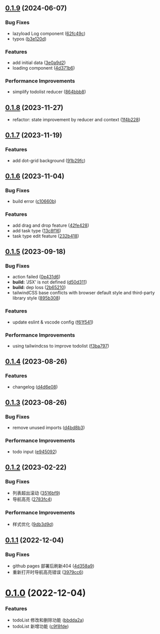 ## [0.1.9](https://github.com/bohecola/naive-todo/compare/v0.1.8...v0.1.9) (2024-06-07)


### Bug Fixes

* lazyload Log component ([62fc49c](https://github.com/bohecola/naive-todo/commit/62fc49ca87c7aa9d581872ea8fb5f410ea0ed577))
* typos ([b3e120d](https://github.com/bohecola/naive-todo/commit/b3e120dd7dae13e7579aeb5c7e87a01a92c8a73d))


### Features

* add initial data ([3e0a9d2](https://github.com/bohecola/naive-todo/commit/3e0a9d229fbdb31290915f76c9dbb97586b62542))
* loading component ([4d371b6](https://github.com/bohecola/naive-todo/commit/4d371b691ee608dc2065b3828ec7b38df41cc710))


### Performance Improvements

* simplify todolist reducer ([864bbb8](https://github.com/bohecola/naive-todo/commit/864bbb80f1f5ef58f7a3ada97d0726665aae0616))



## [0.1.8](https://github.com/bohecola/naive-todo/compare/v0.1.7...v0.1.8) (2023-11-27)

* refactor: state improvement by reducer and context ([1f4b228](https://github.com/bohecola/naive-todo/commit/1f4b228eaf657d882a1b73df566253e591157ff1))

## [0.1.7](https://github.com/bohecola/naive-todo/compare/v0.1.6...v0.1.7) (2023-11-19)


### Features

* add dot-grid background ([91b29fc](https://github.com/bohecola/naive-todo/commit/91b29fc9c2bbb1c80b59d10a4a2f5d558e85b2e4))



## [0.1.6](https://github.com/bohecola/naive-todo/compare/v0.1.5...v0.1.6) (2023-11-04)


### Bug Fixes

* build error ([c10660b](https://github.com/bohecola/naive-todo/commit/c10660b05e158e8f89324e036a1d760cb9b7d004))


### Features

* add drag and drop feature ([42fe428](https://github.com/bohecola/naive-todo/commit/42fe428ce147159b190c62192422bda60065bba3))
* add task type ([13c8f16](https://github.com/bohecola/naive-todo/commit/13c8f1630b5548ffbbc9e0f035bda28732fc56d1))
* task type edit feature ([232b418](https://github.com/bohecola/naive-todo/commit/232b41838f47540a60c52fdb1b4ff41b48e5e2fd))



## [0.1.5](https://github.com/bohecola/naive-todo/compare/v0.1.4...v0.1.5) (2023-09-18)


### Bug Fixes

* action failed ([0e431d6](https://github.com/bohecola/naive-todo/commit/0e431d6cc901615392d274f1b09288e678a9c95d))
* **build:** 'JSX' is not defined ([d50d311](https://github.com/bohecola/naive-todo/commit/d50d3114f90fc2f574a18f5f657a8b1234697fd8))
* **build:** dep loss ([2b65210](https://github.com/bohecola/naive-todo/commit/2b652100b930de414e6a675214ecbd3ded0a5e24))
* tailwindCSS base conflicts with browser default style and third-party library style ([895b308](https://github.com/bohecola/naive-todo/commit/895b308613b7229ef9e6845e3a99bacdb17469a4))


### Features

* update eslint \& vscode config ([f61f541](https://github.com/bohecola/naive-todo/commit/f61f541b6fed66c2a988b51497bc3f4a315c8058))


### Performance Improvements

* using tailwindcss to improve todolist ([f3ba797](https://github.com/bohecola/naive-todo/commit/f3ba7973185baf2cbac3bd8e67eda4e73312c325))



## [0.1.4](https://github.com/bohecola/naive-todo/compare/v0.1.3...v0.1.4) (2023-08-26)


### Features

* changelog ([d4d6e08](https://github.com/bohecola/naive-todo/commit/d4d6e08c2fea2773ea4d68a47266d30e8722a1f6))



## [0.1.3](https://github.com/bohecola/naive-todo/compare/v0.1.2...v0.1.3) (2023-08-26)


### Bug Fixes

* remove unused imports ([d4bd8b3](https://github.com/bohecola/naive-todo/commit/d4bd8b31d6b21d7c1a2d000d7b5f1fe463b3ab2b))


### Performance Improvements

* todo input ([e945092](https://github.com/bohecola/naive-todo/commit/e9450927a74561de9093cb034ed3fc640dbec3a7))



## [0.1.2](https://github.com/bohecola/naive-todo/compare/v0.1.1...v0.1.2) (2023-02-22)


### Bug Fixes

* 列表超出滚动 ([3516bf9](https://github.com/bohecola/naive-todo/commit/3516bf97c391c77a5bf21c8801509983fedc575a))
* 导航高亮 ([2783fc4](https://github.com/bohecola/naive-todo/commit/2783fc4674a8ba83611c08a483837aa5a7ae5a86))


### Performance Improvements

* 样式优化 ([9db3d9d](https://github.com/bohecola/naive-todo/commit/9db3d9d91419ac98aa2342b86195bddbc80188b6))



## [0.1.1](https://github.com/bohecola/naive-todo/compare/v0.1.0...v0.1.1) (2022-12-04)


### Bug Fixes

* github pages 部署后刷新404 ([4d358a9](https://github.com/bohecola/naive-todo/commit/4d358a9334b5fb2b80fb121ac4642764090d6e75))
* 重新打开时导航高亮错误 ([3979cc6](https://github.com/bohecola/naive-todo/commit/3979cc6c52c7261f8dfc2571b81f70ddd35e7ef1))



# [0.1.0](https://github.com/bohecola/naive-todo/compare/c9f8fdeb6dd6f9cbec792cb3a5de12b2d895861e...v0.1.0) (2022-12-04)


### Features

* todoList 修改和删除功能 ([bbdda2a](https://github.com/bohecola/naive-todo/commit/bbdda2a64e224145745fde4bb5054235c32c6c5e))
* todoList 新增功能 ([c9f8fde](https://github.com/bohecola/naive-todo/commit/c9f8fdeb6dd6f9cbec792cb3a5de12b2d895861e))



